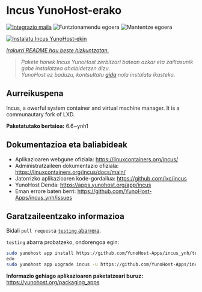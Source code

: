 <!--
Ohart ongi: README hau automatikoki sortu da <https://github.com/YunoHost/apps/tree/master/tools/readme_generator>ri esker
EZ editatu eskuz.
-->

# Incus YunoHost-erako

[![Integrazio maila](https://dash.yunohost.org/integration/incus.svg)](https://ci-apps.yunohost.org/ci/apps/incus/) ![Funtzionamendu egoera](https://ci-apps.yunohost.org/ci/badges/incus.status.svg) ![Mantentze egoera](https://ci-apps.yunohost.org/ci/badges/incus.maintain.svg)

[![Instalatu Incus YunoHost-ekin](https://install-app.yunohost.org/install-with-yunohost.svg)](https://install-app.yunohost.org/?app=incus)

*[Irakurri README hau beste hizkuntzatan.](./ALL_README.md)*

> *Pakete honek Incus YunoHost zerbitzari batean azkar eta zailtasunik gabe instalatzea ahalbidetzen dizu.*  
> *YunoHost ez baduzu, kontsultatu [gida](https://yunohost.org/install) nola instalatu ikasteko.*

## Aurreikuspena

Incus, a owerful system container and virtual machine manager. It is a communautary fork of LXD.


**Paketatutako bertsioa:** 6.6~ynh1
## Dokumentazioa eta baliabideak

- Aplikazioaren webgune ofiziala: <https://linuxcontainers.org/incus/>
- Administratzaileen dokumentazio ofiziala: <https://linuxcontainers.org/incus/docs/main/>
- Jatorrizko aplikazioaren kode-gordailua: <https://github.com/lxc/incus>
- YunoHost Denda: <https://apps.yunohost.org/app/incus>
- Eman errore baten berri: <https://github.com/YunoHost-Apps/incus_ynh/issues>

## Garatzaileentzako informazioa

Bidali `pull request`a [`testing` abarrera](https://github.com/YunoHost-Apps/incus_ynh/tree/testing).

`testing` abarra probatzeko, ondorengoa egin:

```bash
sudo yunohost app install https://github.com/YunoHost-Apps/incus_ynh/tree/testing --debug
edo
sudo yunohost app upgrade incus -u https://github.com/YunoHost-Apps/incus_ynh/tree/testing --debug
```

**Informazio gehiago aplikazioaren paketatzeari buruz:** <https://yunohost.org/packaging_apps>
